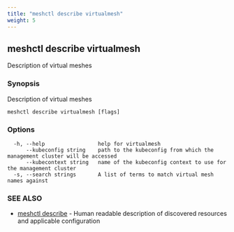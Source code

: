 ```yaml
---
title: "meshctl describe virtualmesh"
weight: 5
---
```

## meshctl describe virtualmesh

Description of virtual meshes

### Synopsis

Description of virtual meshes

```
meshctl describe virtualmesh [flags]
```

### Options

```
  -h, --help                 help for virtualmesh
      --kubeconfig string    path to the kubeconfig from which the management cluster will be accessed
      --kubecontext string   name of the kubeconfig context to use for the management cluster
  -s, --search strings       A list of terms to match virtual mesh names against
```

### SEE ALSO

* [meshctl describe](../meshctl_describe)	 - Human readable description of discovered resources and applicable configuration

